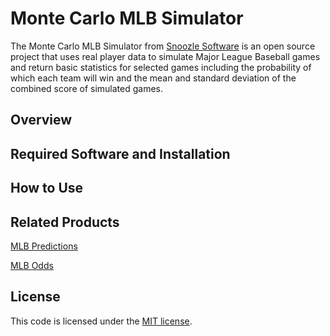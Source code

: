 # Monte Carlo MLB Simulator

The Monte Carlo MLB Simulator from [Snoozle Software](http://www.snoozle.net) is an open source project that uses real player data to simulate Major League Baseball games and return basic statistics for selected games including the probability of which each team will win and the mean and standard deviation of the combined score of simulated games. 

## Overview

## Required Software and Installation

## How to Use

## Related Products

[MLB Predictions](http://sports.snoozle.net/mlb/predictions.jsp)

[MLB Odds](http://sports.snoozle.net/mlb/betting-lines.jsp)

## License

This code is licensed under the [MIT license](https://opensource.org/licenses/MIT). 